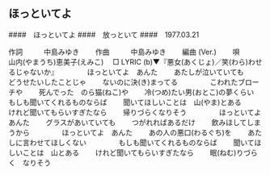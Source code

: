 ## ほっといてよ
####　ほっといてよ
####　放っといて
####　1977.03.21


作詞　　　中島みゆき　　
作曲　　　中島みゆき　　
編曲 (Ver.)　　
唄　　　山内(やまうち)恵美子(えみこ)　
□ LYRIC (b)▼『悪女(あくじょ)／笑(わら)わせるじゃないか』  　
 　　
ほっといてよ　あんた　　
あたしが泣いていても　　
どうせたいしたことじゃ　　
ないのに決(き)まってる　　
　　
こわれたブローチや　　
死んでった　のら猫(ねこ)や　　
冷(つめ)たい男(おとこ)の夢くらい　　
　　
もしも聞いてくれるものならば　　
聞いてほしいことは　山(やま)とある　　
けれど聞いてもらいすぎたなら　　
帰りづらくなりそう　　
　　
ほっといてよ　あんた　　
グラスがあいていても　　
つがれればあるだけ　　
飲みほしてしまうから　　
　　
ほっといてよ　あんた　　
あの人の悪口(わるぐち)を　　
あたしに言わせてほしくない　　
　　
もしも聞いてくれるものならば　　
聞いてほしいことは　山とある　　
けれど聞いてもらいすぎたなら　　
眠(ねむ)りづらく　なりそう　　
